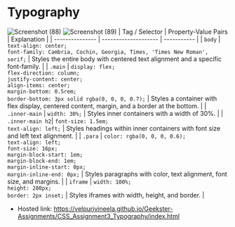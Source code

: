 # Typography
![Screenshot (88)](https://github.com/VelpuriVineela/Geekster-Assignments/assets/134683293/e71d7d2c-a4f5-48f1-94ef-ba608a61ff27)
![Screenshot (89)](https://github.com/VelpuriVineela/Geekster-Assignments/assets/134683293/8323dd6e-4054-4e60-84f8-84bdf3c4d387)
| Tag / Selector  | Property-Value Pairs | Explanation |
| --------------- | -------------------- | ----------- |
| `body`          | `text-align: center;`<br>`font-family: Cambria, Cochin, Georgia, Times, 'Times New Roman', serif;` | Styles the entire body with centered text alignment and a specific font-family. |
| `.main`         | `display: flex;`<br>`flex-direction: column;`<br>`justify-content: center;`<br>`align-items: center;`<br>`margin-bottom: 0.5rem;`<br>`border-bottom: 3px solid rgba(0, 0, 0, 0.7);` | Styles a container with flex display, centered content, margin, and a border at the bottom. |
| `.inner-main`   | `width: 30%;` | Styles inner containers with a width of 30%. |
| `.inner-main h2`| `font-size: 1.5em;`<br>`text-align: left;` | Styles headings within inner containers with font size and left text alignment. |
| `.para`         | `color: rgba(0, 0, 0, 0.6);`<br>`text-align: left;`<br>`font-size: 16px;`<br>`margin-block-start: 1em;`<br>`margin-block-end: 1em;`<br>`margin-inline-start: 0px;`<br>`margin-inline-end: 0px;` | Styles paragraphs with color, text alignment, font size, and margins. |
| `iframe`        | `width: 100%;`<br>`height: 280px;`<br>`border: 2px inset;` | Styles iframes with width, height, and border. |
- Hosted link: https://velpurivineela.github.io/Geekster-Assignments/CSS_Assignment3_Typography/index.html
